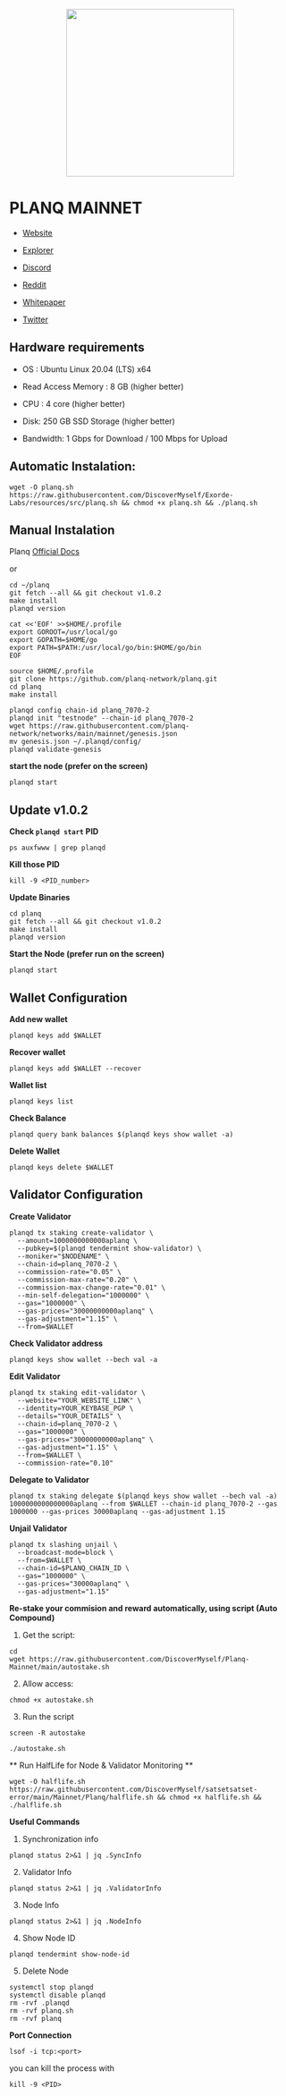 <div classname="logo">

<p align="center">
  <img height="300" height="auto" src="https://user-images.githubusercontent.com/78480857/208048940-257c3d9c-3dae-4f6d-ad0d-bba3f4ceb541.png">
</div>


# PLANQ MAINNET

- [Website](https://planq.network/)

- [Explorer](https://explorer.planq.network/)

- [Discord](https://discord.gg/zmjTn49k)

- [Reddit](https://www.reddit.com/r/planq_network)

- [Whitepaper](https://planq.network/whitepaper)

- [Twitter](https://twitter.com/PlanqFoundation)

## Hardware requirements
- OS : Ubuntu Linux 20.04 (LTS) x64

- Read Access Memory : 8 GB (higher better)

- CPU : 4 core (higher better)

- Disk: 250 GB SSD Storage (higher better)

- Bandwidth: 1 Gbps for Download / 100 Mbps for Upload


## Automatic Instalation:
```
wget -O planq.sh https://raw.githubusercontent.com/DiscoverMyself/Exorde-Labs/resources/src/planq.sh && chmod +x planq.sh && ./planq.sh
```

## Manual Instalation
Planq [Official Docs](https://docs.planq.network/)

or

```
cd ~/planq
git fetch --all && git checkout v1.0.2
make install 
planqd version
```

```
cat <<'EOF' >>$HOME/.profile
export GOROOT=/usr/local/go
export GOPATH=$HOME/go
export PATH=$PATH:/usr/local/go/bin:$HOME/go/bin
EOF
```
```
source $HOME/.profile
git clone https://github.com/planq-network/planq.git
cd planq
make install
```
```
planqd config chain-id planq_7070-2
planqd init "testnode" --chain-id planq_7070-2
wget https://raw.githubusercontent.com/planq-network/networks/main/mainnet/genesis.json
mv genesis.json ~/.planqd/config/
planqd validate-genesis
```

**start the node (prefer on the screen)**
```
planqd start
```


## Update v1.0.2

**Check `planqd start` PID**
```
ps auxfwww | grep planqd
```

**Kill those PID**
```
kill -9 <PID_number>
```

**Update Binaries**
```
cd planq
git fetch --all && git checkout v1.0.2
make install 
planqd version
```

**Start the Node (prefer run on the screen)**
```
planqd start
```

## Wallet Configuration
**Add new wallet**
```
planqd keys add $WALLET
```

**Recover wallet**
```
planqd keys add $WALLET --recover
```

**Wallet list**
```
planqd keys list
```

**Check Balance**
```
planqd query bank balances $(planqd keys show wallet -a)
```

**Delete Wallet**
```
planqd keys delete $WALLET
```


## Validator Configuration
**Create Validator**
```
planqd tx staking create-validator \
  --amount=1000000000000aplanq \
  --pubkey=$(planqd tendermint show-validator) \
  --moniker="$NODENAME" \
  --chain-id=planq_7070-2 \
  --commission-rate="0.05" \
  --commission-max-rate="0.20" \
  --commission-max-change-rate="0.01" \
  --min-self-delegation="1000000" \
  --gas="1000000" \
  --gas-prices="30000000000aplanq" \
  --gas-adjustment="1.15" \
  --from=$WALLET
```

**Check Validator address**

```
planqd keys show wallet --bech val -a
```

**Edit Validator**

```
planqd tx staking edit-validator \
  --website="YOUR_WEBSITE_LINK" \
  --identity=YOUR_KEYBASE_PGP \
  --details="YOUR_DETAILS" \
  --chain-id=planq_7070-2 \
  --gas="1000000" \
  --gas-prices="30000000000aplanq" \
  --gas-adjustment="1.15" \
  --from=$WALLET \
  --commission-rate="0.10"
```
 
**Delegate to Validator**
```
planqd tx staking delegate $(planqd keys show wallet --bech val -a) 1000000000000000aplanq --from $WALLET --chain-id planq_7070-2 --gas 1000000 --gas-prices 30000aplanq --gas-adjustment 1.15
```

**Unjail Validator**
```
planqd tx slashing unjail \
  --broadcast-mode=block \
  --from=$WALLET \
  --chain-id=$PLANQ_CHAIN_ID \
  --gas="1000000" \
  --gas-prices="30000aplanq" \
  --gas-adjustment="1.15" 
```

**Re-stake your commision and reward automatically, using script (Auto Compound)**

1. Get the script:
```
cd
wget https://raw.githubusercontent.com/DiscoverMyself/Planq-Mainnet/main/autostake.sh
```

2. Allow access:
```
chmod +x autostake.sh
```
3. Run the script
```
screen -R autostake
```
```
./autostake.sh
```

** Run HalfLife for Node & Validator Monitoring **
```
wget -O halflife.sh https://raw.githubusercontent.com/DiscoverMyself/satsetsatset-error/main/Mainnet/Planq/halflife.sh && chmod +x halflife.sh && ./halflife.sh
```
  
**Useful Commands**
1. Synchronization info

`
planqd status 2>&1 | jq .SyncInfo
`

2. Validator Info

`
planqd status 2>&1 | jq .ValidatorInfo
`

3. Node Info

`
planqd status 2>&1 | jq .NodeInfo
`

4. Show Node ID

`
planqd tendermint show-node-id
`

5. Delete Node

```
systemctl stop planqd
systemctl disable planqd
rm -rvf .planqd
rm -rvf planq.sh
rm -rvf planq
```

**Port Connection**
```
lsof -i tcp:<port>
```

you can kill the process with
```
kill -9 <PID>
```
